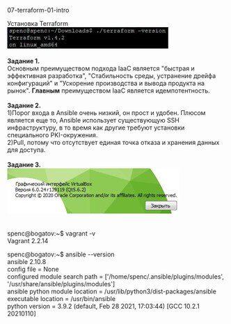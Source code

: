 <a name="virt02"></a> 07-terraform-01-intro <br>
<div> Установка Terraform </div>
<div> <img src="https://github.com/RoadMania/netology_git/blob/main/screens/terraform1.JPG"> </div> <br>
<b>Задание 1. </b><br>
Основным преимуществом подхода IaaC является "быстрая и эффективная разработка", "Стабильность среды, устранение дрейфа конфигураций" и "Ускорение производства и вывода продукта на рынок". <b>Главным</b> преимуществом IaaC является идемпотентность. <br>
<br><b>Задание 2. </b> <br>
1)Порог входа в Ansible очень низкий, он прост и удобен. Плюсом является еще то, Ansible использует существующую SSH инфраструктуру, в то время как другие требуют установки специального PKI-окружения. <br> 2)Pull, потому что отсутствует единая точка отказа и хранения данных для доступа. <br>
<br><b>Задание 3. </b> <br>
<div> <img src="https://github.com/RoadMania/netology_git/blob/main/screens/VBox.JPG"> </div> 
<br> <br>
spenc@bogatov:~$ vagrant -v <br>
Vagrant 2.2.14<br>

 spenc@bogatov:~$ ansible --version <br>
ansible 2.10.8<br>
  config file = None<br>
  configured module search path = ['/home/spenc/.ansible/plugins/modules', '/usr/share/ansible/plugins/modules']<br>
  ansible python module location = /usr/lib/python3/dist-packages/ansible<br>
  executable location = /usr/bin/ansible<br>
  python version = 3.9.2 (default, Feb 28 2021, 17:03:44) [GCC 10.2.1 20210110]

